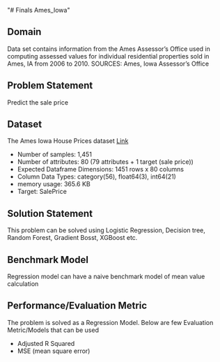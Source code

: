 "# Finals Ames_Iowa"

## Domain
Data set contains information from the Ames Assessor’s Office used in computing assessed values for individual residential properties sold in Ames, IA from 2006 to 2010.
SOURCES: 
Ames, Iowa Assessor’s Office 

## Problem Statement
Predict the sale price

## Dataset

The Ames Iowa House Prices dataset [Link](https://www.kaggle.com/c/house-prices-advanced-regression-techniques/data)

- Number of samples: 1,451
- Number of attributes: 80 (79 attributes + 1 target (sale price))
- Expected Dataframe Dimensions: 1451 rows x 80 columns
- Column Data Types: category(56), float64(3), int64(21)
- memory usage: 365.6 KB
- Target: SalePrice

## Solution Statement
This problem can be solved using Logistic Regression, Decision tree, Random Forest, Gradient Bosst, XGBoost etc.

## Benchmark Model
Regression model can have a naive benchmark model of mean value calculation

## Performance/Evaluation Metric
The problem is solved as a Regression Model. Below are few Evaluation Metric/Models that can be used
- Adjusted R Squared
- MSE (mean square error)
